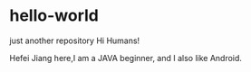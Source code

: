 # hello-world
just another repository
Hi Humans!

Hefei Jiang here,I am a JAVA beginner, and I also like Android.
